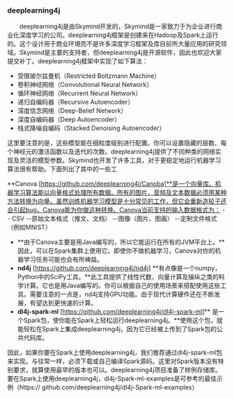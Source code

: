 ### deeplearning4j

　　deeplearning4j是由Skymind开发的，Skymind是一家致力于为企业进行商业化深度学习的公司。deeplearning4j框架是创建来在Hadoop及Spark上运行的。这个设计用于商业环境而不是许多深度学习框架及库目前所大量应用的研究领域。Skymind是主要的支持者，但deeplearning4j是开源软件，因此也欢迎大家提交补丁。deeplearning4j框架中实现了如下算法：

- 受限玻尔兹曼机（Restricted Boltzmann Machine）
- 卷积神经网络（Convolutional Neural Network）
- 循环神经网络（Recurrent Neural Network）
- 递归自编码器（Recursive Autoencoder）
- 深度信念网络（Deep-Belief Network）
- 深度自编码器（Deep Autoencoder）
- 栈式降噪自编码（Stacked Denoising Autoencoder）

这里要注意的是，这些模型能在细粒度级别进行配置。你可以设置隐藏的层数、每个神经元的激活函数以及迭代的次数。deeplearning4j提供了不同种类的网络实现及灵活的模型参数。Skymind也开发了许多工具，对于更稳定地运行机器学习算法很有帮助。下面列出了其中的一些工

**Canova [https://github.com/deeplearning4j/Canoba]**是一个向量库。机器学习算法能以向量格式处理所有数据。所有的图片、音频及文本数据必须用某种方法转换为向量。虽然训练机器学习模型是十分常见的工作，但它会重新造轮子还会引起bug。Canova能为你做这种转换。Canova当前支持的输入数据格式为：
-- CSV
--原始文本格式（推文、文档）
--图像（图片、图画）
--定制文件格式（例如MNIST）

- **由于Canova主要是用Java编写的，所以它能运行在所有的JVM平台上。**因此，可以在Spark集群上使用它。即使你不做机器学习，Canova对你的机器学习任务可能也会有所裨益。
- **nd4j** [https://github.com/deeplearning4j/nd4j] **有点像是一个numpy，Python中的SciPy工具。**此工具提供了线性代数、向量计算及操纵之类的科学计算。它也是用Java编写的。你可以根据自己的使用场景来搭配使用这些工具。需要注意的一点是，nd4j支持GPU功能。由于现代计算硬件还在不断发展，有望达到更快速的计算。
- **dl4j-spark-ml** [https://github.com/deeplearning4j/dl4j-spark-ml]** 是一个Spark包，使你能在Spark上轻松运行deeplearning4j。**使用这个包，就能轻松在Spark上集成deeplearning4j，因为它已经被上传到了Spark包的公共代码库。

因此，如果你要在Spark上使用deeplearning4j，我们推荐通过dl4j-spark-ml包来实现。与往常一样，必须下载或自己编译Spark源码。这里对Spark版本没有特别要求，就算使用最早的版本也可以。deeplearning4j项目准备了样例存储库。要在Spark上使用deeplearning4j，dl4j-Spark-ml-examples是可参考的最佳示例（https:// github.com/deeplearning4j/dl4j-Spark-ml-examples）